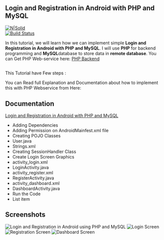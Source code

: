 ## Login and Registration in Android with PHP and MySQL
[![N|Solid](https://androidigniter.com/wp-content/uploads/2019/03/powered-by-android-igniter.png)](https://androidigniter.com/)    
[![Build Status](https://travis-ci.org/joemccann/dillinger.svg?branch=master)](https://androidigniter.com)

In this tutorial, we will learn how we can implement simple **Login and Registration in Android with PHP and MySQL**. I will use **PHP** for backend programming and **MySQL**database to store data in **remote database**.
You can Get PHP Web-service here: [PHP Backend](https://github.com/androidigniter/Login-and-Registration-in-Android-using-PHP-and-MySQL-PHP-Backend-Service)
##
This Tutorial have Few steps : 

You can Read full Explanation and Documentation about how to implement this with PHP Webservice from Here:
## Documentation
[Login and Registration in Android with PHP and MySQL](https://androidigniter.com/login-registration-android-php-mysql.php)
 - Adding Dependencies
 - Adding Permission on AndroidMainfest.xml file
 - Creating POJO Classes
 - User.java
 - Strings.xml
 - Creating SessionHandler Class
 - Create Login Screen Graphics
 - activity_login.xml
 - LoginActivity.java
 - activity_register.xml
 - RegisterActivity.java
 - activity_dashboard.xml
 - DashboardActivity.java
 - Run the Code
 - List item

## Screenshots
![Login and Registration in Android using PHP and MySQL](https://github.com/androidigniter/Login-and-Registration-in-Android-with-PHP-and-MySQL/blob/master/Screenshots/Login%20Registration%20in%20android%20using%20PHP%20and%20MySQL.gif?raw=true)
![Login Screen](https://github.com/androidigniter/Login-and-Registration-in-Android-with-PHP-and-MySQL/blob/master/Screenshots/Login%20Screen%20-%20Login%20and%20Registration%20in%20Android%20using%20PHP%20and%20MySQL.png?raw=true)
![Registration Screen](https://github.com/androidigniter/Login-and-Registration-in-Android-with-PHP-and-MySQL/blob/master/Screenshots/Registration%20Screen%20-%20Login%20and%20Registration%20in%20Android%20using%20PHP%20and%20MySQL.png?raw=true)
![Dashboard Screen](https://raw.githubusercontent.com/androidigniter/Login-and-Registration-in-Android-with-PHP-and-MySQL/master/Screenshots/Dashboard%20Screen%20-%20Login%20and%20Registration%20in%20Android%20using%20PHP%20and%20MySQL.png)
